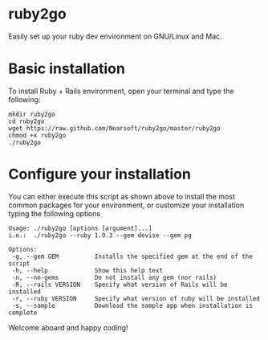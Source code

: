 ruby2go
=======

Easily set up your ruby dev environment on GNU/Linux and Mac.

# Basic installation
To install Ruby + Rails environment, open your terminal and type the following:
	
	mkdir ruby2go
	cd ruby2go
	wget https://raw.github.com/Nearsoft/ruby2go/master/ruby2go
	chmod +x ruby2go
	./ruby2go

# Configure your installation
You can either execute this script as shown above to install the most common packages for your environment, or customize your installation typing the following options

	Usage: ./ruby2go [options [argument]...]
	i.e.:  ./ruby2go --ruby 1.9.3 --gem devise --gem pg

	Options:
	 -g, --gem GEM          Installs the specified gem at the end of the script
	 -h, --help             Show this help text
	 -n, --no-gems          Do not install any gem (nor rails)
	 -R, --rails VERSION    Specify what version of Rails will be installed
	 -r, --ruby VERSION     Specify what version of ruby will be installed
	 -s, --sample           Download the sample app when installation is complete

Welcome aboard and happy coding!